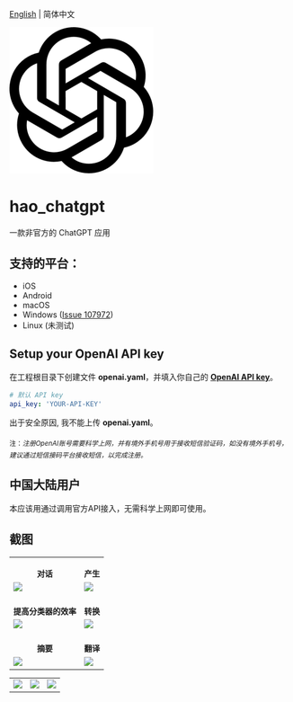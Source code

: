 [English](README.md) | 简体中文

![OpenAI](screenshots/openai.png)

# hao_chatgpt

一款非官方的 ChatGPT 应用

## 支持的平台：
* iOS
* Android
* macOS
* Windows ([Issue 107972](https://github.com/flutter/flutter/issues/107972))
* Linux (未测试)


## Setup your OpenAI API key

在工程根目录下创建文件 **openai.yaml**，并填入你自己的 [**OpenAI API key**](https://beta.openai.com/account/api-keys)。
```yaml
# 默认 API key
api_key: 'YOUR-API-KEY'
```
出于安全原因, 我不能上传 **openai.yaml**。

<sub>注：_注册OpenAI账号需要科学上网，并有境外手机号用于接收短信验证码，如没有境外手机号，建议通过短信接码平台接收短信，以完成注册。_</sub>

## 中国大陆用户
本应该用通过调用官方API接入，无需科学上网即可使用。

## 截图
<Table>
    <tr align="center">
        <td><br/><b>对话</b></td>
        <td><br/><b>产生</b></td>
    </tr>
    <tr>
        <td>
            <img src="https://github.com/conghaonet/hao_chatgpt/raw/master/screenshots/screenshot02.jpg"/>
        </td>
        <td>
            <img src="https://github.com/conghaonet/hao_chatgpt/raw/master/screenshots/screenshot03.jpg"/>
        </td>
    </tr>
    <tr align="center">
        <td><br/><b>提高分类器的效率</b></td>
        <td><br/><b>转换</b></td>
    </tr>
    <tr>
        <td>
            <img src="https://github.com/conghaonet/hao_chatgpt/raw/master/screenshots/screenshot04.jpg"/>
        </td>
        <td>
            <img src="https://github.com/conghaonet/hao_chatgpt/raw/master/screenshots/screenshot05.jpg"/>
        </td>
    </tr>
    <tr align="center">
        <td><br/><b>摘要</b></td>
        <td><br/><b>翻译</b></td>
    </tr>
    <tr>
        <td>
            <img src="https://github.com/conghaonet/hao_chatgpt/raw/master/screenshots/screenshot08.jpg"/>
        </td>
        <td>
            <img src="https://github.com/conghaonet/hao_chatgpt/raw/master/screenshots/screenshot09.jpg"/>
        </td>
    </tr>
</Table>
<Table>
    <tr>
        <td>
            <img src="https://github.com/conghaonet/hao_chatgpt/raw/master/screenshots/screenshot01.jpg"/>
        </td>
        <td>
            <img src="https://github.com/conghaonet/hao_chatgpt/raw/master/screenshots/screenshot06.jpg"/>
        </td>
        <td>
            <img src="https://github.com/conghaonet/hao_chatgpt/raw/master/screenshots/screenshot07.jpg"/>
        </td>
    </tr>
</Table>

